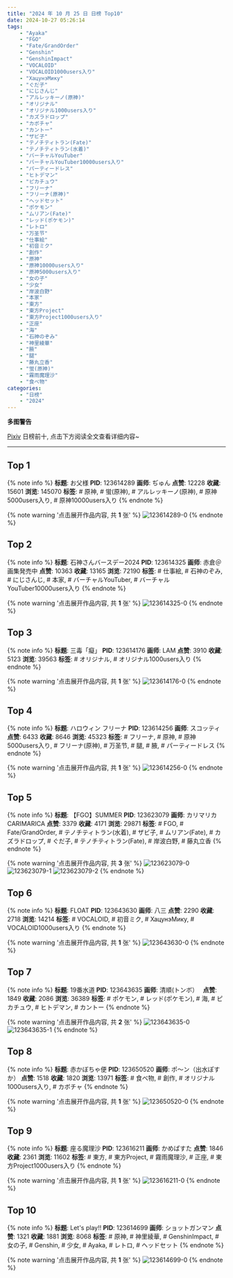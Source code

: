```yaml
---
title: "2024 年 10 月 25 日 日榜 Top10"
date: 2024-10-27 05:26:14
tags:
    - "Ayaka"
    - "FGO"
    - "Fate/GrandOrder"
    - "Genshin"
    - "GenshinImpact"
    - "VOCALOID"
    - "VOCALOID1000users入り"
    - "ХацунэМику"
    - "ぐだ子"
    - "にじさんじ"
    - "アルレッキーノ(原神)"
    - "オリジナル"
    - "オリジナル1000users入り"
    - "カズラドロップ"
    - "カボチャ"
    - "カントー"
    - "ザビ子"
    - "テノチティトラン(Fate)"
    - "テノチティトラン(水着)"
    - "バーチャルYouTuber"
    - "バーチャルYouTuber10000users入り"
    - "パーティードレス"
    - "ヒトデマン"
    - "ピカチュウ"
    - "フリーナ"
    - "フリーナ(原神)"
    - "ヘッドセット"
    - "ポケモン"
    - "ムリアン(Fate)"
    - "レッド(ポケモン)"
    - "レトロ"
    - "万圣节"
    - "仕事絵"
    - "初音ミク"
    - "創作"
    - "原神"
    - "原神10000users入り"
    - "原神5000users入り"
    - "女の子"
    - "少女"
    - "岸波白野"
    - "本家"
    - "東方"
    - "東方Project"
    - "東方Project1000users入り"
    - "正座"
    - "海"
    - "石神のぞみ"
    - "神里綾華"
    - "腋"
    - "腿"
    - "藤丸立香"
    - "蛍(原神)"
    - "霧雨魔理沙"
    - "食べ物"
categories:
    - "日榜"
    - "2024"
---
```


<i class="fa fa-triangle-exclamation"></i>**多图警告**<i class="fa fa-triangle-exclamation"></i>

[Pixiv](https://www.pixiv.net/) 日榜前十, 点击下方阅读全文查看详细内容~

<!-- more -->

---

## Top 1

{% note info %}
**标题**: お父様
**PID**: 123614289 **画师**: ぢゅん
**点赞**: 12228 **收藏**: 15601 **浏览**: 145070
**标签**: # 原神, # 蛍(原神), # アルレッキーノ(原神), # 原神5000users入り, # 原神10000users入り
{% endnote %}

{% note warning '点击展开作品内容, 共 **1** 张' %}
![123614289-0](https://i.pixiv.re/img-original/img/2024/10/24/00/00/33/123614289_p0.jpg)
{% endnote %}

## Top 2

{% note info %}
**标题**: 石神さんバースデー2024
**PID**: 123614325 **画师**: 赤倉＠画集発売中
**点赞**: 10363 **收藏**: 13165 **浏览**: 72190
**标签**: # 仕事絵, # 石神のぞみ, # にじさんじ, # 本家, # バーチャルYouTuber, # バーチャルYouTuber10000users入り
{% endnote %}

{% note warning '点击展开作品内容, 共 **1** 张' %}
![123614325-0](https://i.pixiv.re/img-original/img/2024/10/24/00/00/42/123614325_p0.png)
{% endnote %}

## Top 3

{% note info %}
**标题**: 三毒「癡」
**PID**: 123614176 **画师**: LAM
**点赞**: 3910 **收藏**: 5123 **浏览**: 39563
**标签**: # オリジナル, # オリジナル1000users入り
{% endnote %}

{% note warning '点击展开作品内容, 共 **1** 张' %}
![123614176-0](https://i.pixiv.re/img-original/img/2024/10/24/00/00/01/123614176_p0.png)
{% endnote %}

## Top 4

{% note info %}
**标题**: ハロウィン フリーナ
**PID**: 123614256 **画师**: スコッティ
**点赞**: 6433 **收藏**: 8646 **浏览**: 45323
**标签**: # フリーナ, # 原神, # 原神5000users入り, # フリーナ(原神), # 万圣节, # 腿, # 腋, # パーティードレス
{% endnote %}

{% note warning '点击展开作品内容, 共 **1** 张' %}
![123614256-0](https://i.pixiv.re/img-original/img/2024/10/24/00/00/22/123614256_p0.jpg)
{% endnote %}

## Top 5

{% note info %}
**标题**: 【FGO】SUMMER
**PID**: 123623079 **画师**: カリマリカCARIMARICA
**点赞**: 3379 **收藏**: 4171 **浏览**: 29871
**标签**: # FGO, # Fate/GrandOrder, # テノチティトラン(水着), # ザビ子, # ムリアン(Fate), # カズラドロップ, # ぐだ子, # テノチティトラン(Fate), # 岸波白野, # 藤丸立香
{% endnote %}

{% note warning '点击展开作品内容, 共 **3** 张' %}
![123623079-0](https://i.pixiv.re/img-original/img/2024/10/24/09/03/51/123623079_p0.jpg)
![123623079-1](https://i.pixiv.re/img-original/img/2024/10/24/09/03/51/123623079_p1.jpg)
![123623079-2](https://i.pixiv.re/img-original/img/2024/10/24/09/03/51/123623079_p2.jpg)
{% endnote %}

## Top 6

{% note info %}
**标题**: FLOAT
**PID**: 123643630 **画师**: 八三
**点赞**: 2290 **收藏**: 2718 **浏览**: 14214
**标签**: # VOCALOID, # 初音ミク, # ХацунэМику, # VOCALOID1000users入り
{% endnote %}

{% note warning '点击展开作品内容, 共 **1** 张' %}
![123643630-0](https://i.pixiv.re/img-original/img/2024/10/25/00/12/08/123643630_p0.jpg)
{% endnote %}

## Top 7

{% note info %}
**标题**: 19番水道
**PID**: 123643635 **画师**: 清順(トンボ）　
**点赞**: 1849 **收藏**: 2086 **浏览**: 36389
**标签**: # ポケモン, # レッド(ポケモン), # 海, # ピカチュウ, # ヒトデマン, # カントー
{% endnote %}

{% note warning '点击展开作品内容, 共 **2** 张' %}
![123643635-0](https://i.pixiv.re/img-original/img/2024/10/25/00/25/36/123643635_p0.png)
![123643635-1](https://i.pixiv.re/img-original/img/2024/10/25/00/25/36/123643635_p1.png)
{% endnote %}

## Top 8

{% note info %}
**标题**: 赤かぼちゃ便
**PID**: 123650520 **画师**: ポ～ン（出水ぽすか）
**点赞**: 1518 **收藏**: 1820 **浏览**: 13971
**标签**: # 食べ物, # 創作, # オリジナル1000users入り, # カボチャ
{% endnote %}

{% note warning '点击展开作品内容, 共 **1** 张' %}
![123650520-0](https://i.pixiv.re/img-original/img/2024/10/25/07/30/02/123650520_p0.jpg)
{% endnote %}

## Top 9

{% note info %}
**标题**: 座る魔理沙
**PID**: 123616211 **画师**: かめぱすた
**点赞**: 1846 **收藏**: 2361 **浏览**: 11602
**标签**: # 東方, # 東方Project, # 霧雨魔理沙, # 正座, # 東方Project1000users入り
{% endnote %}

{% note warning '点击展开作品内容, 共 **1** 张' %}
![123616211-0](https://i.pixiv.re/img-original/img/2024/10/24/00/49/38/123616211_p0.jpg)
{% endnote %}

## Top 10

{% note info %}
**标题**: Let's play!!
**PID**: 123614699 **画师**: ショットガンマン
**点赞**: 1321 **收藏**: 1881 **浏览**: 8068
**标签**: # 原神, # 神里綾華, # GenshinImpact, # 女の子, # Genshin, # 少女, # Ayaka, # レトロ, # ヘッドセット
{% endnote %}

{% note warning '点击展开作品内容, 共 **1** 张' %}
![123614699-0](https://i.pixiv.re/img-original/img/2024/10/24/00/05/21/123614699_p0.jpg)
{% endnote %}
